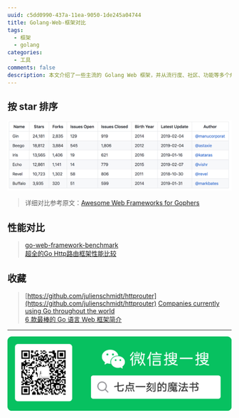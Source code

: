 ```yaml
---
uuid: c5dd0990-437a-11ea-9050-1de245a04744
title: Golang-Web-框架对比
tags:
  - 框架
  - golang
categories:
  - 工具
comments: false
description: 本文介绍了一些主流的 Golang Web 框架，并从流行度、社区、功能等多个角度做了对比。
---
```



<!--more-->

## 按 star 排序
![20191102110939.png](https://raw.githubusercontent.com/LeungGeorge/assets/master/images/20191102110939.png)
> 详细对比参考原文：[Awesome Web Frameworks for Gophers](https://github.com/speedwheel/awesome-go-web-frameworks/blob/master/README.md#popularity)  

## 性能对比
> [go-web-framework-benchmark](https://github.com/smallnest/go-web-framework-benchmark/blob/master/README.md)  
> [超全的Go Http路由框架性能比较](https://colobu.com/2016/03/23/Go-HTTP-request-router-and-web-framework-benchmark/)  


## 收藏
> [https://github.com/julienschmidt/httprouter](https://github.com/julienschmidt/httprouter)
> [Companies currently using Go throughout the world](https://github.com/golang/go/wiki/GoUsers)  
> [6 款最棒的 Go 语言 Web 框架简介](https://studygolang.com/articles/11897)

---
![20200131220947.png](https://raw.githubusercontent.com/LeungGeorge/assets/master/images/20200131220947.png)

<link rel="stylesheet" href="http://yandex.st/highlightjs/6.1/styles/default.min.css">
<script src="http://yandex.st/highlightjs/6.1/highlight.min.js"></script>
<script>
hljs.tabReplace = ' ';
hljs.initHighlightingOnLoad();
</script>

<!-- > 来源：[https://leunggeorge.github.io/](https://leunggeorge.github.io/)   -->
